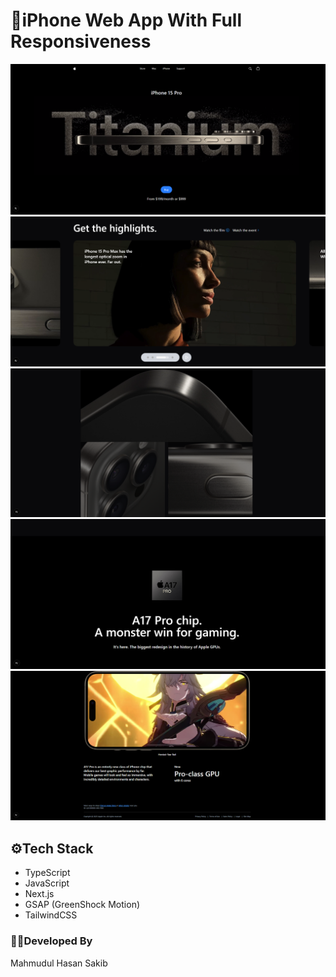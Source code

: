 # 📱iPhone Web App With Full Responsiveness

![Watch the app](/src/app/iphone-git/home.png)
![Watch the app](/src/app/iphone-git/hero.png)
![Watch the app](/src/app/iphone-git/feature.png)
![Watch the app](/src/app/iphone-git/highlights.png)
![Watch the app](/src/app/iphone-git/footers.png)

## ⚙️Tech Stack

- TypeScript
- JavaScript
- Next.js
- GSAP (GreenShock Motion)
- TailwindCSS

### 👨‍💻Developed By

Mahmudul Hasan Sakib
